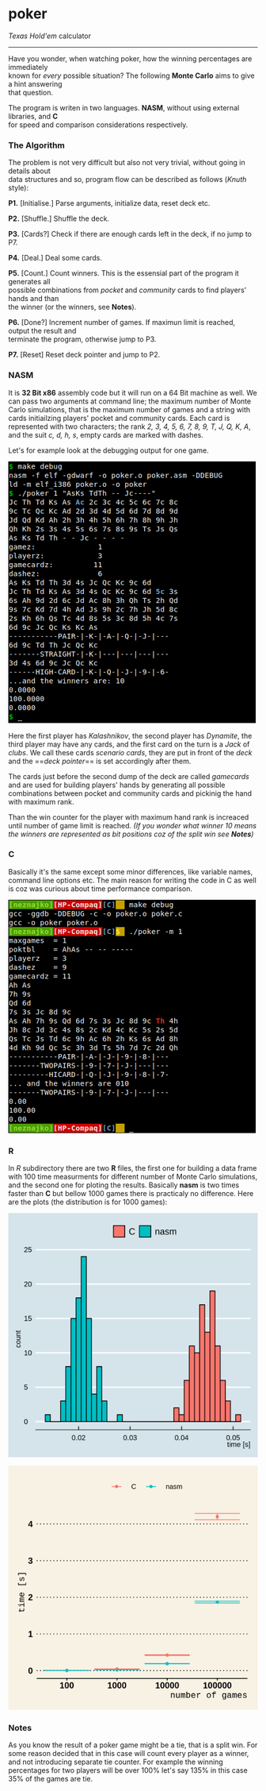 # poker
*Texas Hold'em* calculator

---
Have you wonder, when watching poker, how the winning percentages are immediately  
known for *every* possible situation? The following **Monte Carlo** aims to give a hint answering  
that question.

The program is writen in two languages. **NASM**, without using external libraries, and **C**  
for speed and comparison considerations respectively.

### The Algorithm
The problem is not very difficult but also not very trivial, without going in details about  
data structures and so, program flow can be described as follows (*Knuth* style):
 
 **P1.** [Initialise.]  Parse arguments, initialize data, reset deck etc.
 
 **P2.** [Shuffle.] Shuffle the deck.
 
 **P3.** [Cards?] Check if there are enough cards left in the deck, if no jump to P7.
 
 **P4.** [Deal.] Deal some cards.
 
 **P5.** [Count.] Count winners. This is the essensial part of the program it generates all  
 possible combinations from *pocket* and *community* cards to find players' hands and than  
 the winner (or the winners, see **Notes**).
 
 **P6.** [Done?] Increment number of games. If maximun limit is reached, output the result and  
 terminate the program, otherwise jump to P3.
 
 **P7.** [Reset] Reset deck pointer and jump to P2.
 
### NASM
It is **32 Bit x86** assembly code but it will run on a 64 Bit machine as well. We can pass two arguments at command line; the maximum number of Monte Carlo simulations, that is the maximum number of games and a string with cards initiailzing players' pocket and community cards. Each card is represented with two characters; the rank *2, 3, 4, 5, 6, 7, 8, 9, T, J, Q, K, A*, and the suit *c, d, h, s*, empty cards are marked with dashes.

Let's for example look at the debugging output for one game.

![nasm](./img/screenshot_nasm.png)

Here the first player has *Kalashnikov*, the second player has *Dynamite*, the third player may have any cards, and the first card on the turn is a *Jack* of *clubs*. We call these cards *scenario cards*, they are put in front of the *deck* and the ==*deck pointer*== is set accordingly after them.

 The cards just before the second dump of the deck are called *gamecards* and are used for building players' hands by generating all possible combinations between pocket and community cards and pickinig the hand with maximum rank.
 
 Than the win counter for the player with maximum hand rank is increaced until number of game limit is reached. *(If you wonder what winner 10 means the winners are represented as bit positions coz of the split win see **Notes**)*
 
### C
Basically it's the same except some minor differences, like variable names, command line options etc. The main reason for writing the code in C as well is coz was curious about time performance comparison.

![C](./img/screenshot_C.png)

### R
In *R* subdirectory there are two **R** files, the first one for building a data frame with 100 time measurments for different number of Monte Carlo simulations, and the second one for ploting the results. Basically **nasm** is two times faster than **C** but bellow 1000 games there is practicaly no difference. Here are the plots (the distribution is for 1000 games):

![nasm](./img/hist.png)

![nasm](./img/mean.png)

### Notes
As you know the result of a poker game might be a tie, that is a split win. For some reason decided that in this case will count every player as a winner, and not introducing separate tie counter. For example the winning percentages for two players will be over 100% let's say 135% in this case 35% of the games are tie.
